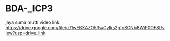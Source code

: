 # BDA-_ICP3
jaya suma mutti
video link: https://drive.google.com/file/d/1wEBXAZO53wCyIks2gfoSCNb8WiP0OF8f/view?usp=drive_link

